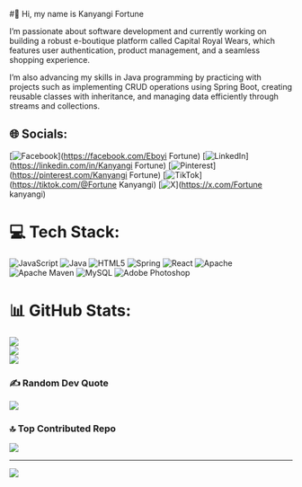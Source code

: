 #👋 Hi, my name is Kanyangi Fortune

I’m passionate about software development and currently working on building a robust e-boutique platform called Capital Royal Wears, which features user authentication, product management, and a seamless shopping experience.

I’m also advancing my skills in Java programming by practicing with projects such as implementing CRUD operations using Spring Boot, creating reusable classes with inheritance, and managing data efficiently through streams and collections.


## 🌐 Socials:
[![Facebook](https://img.shields.io/badge/Facebook-%231877F2.svg?logo=Facebook&logoColor=white)](https://facebook.com/Eboyi Fortune) [![LinkedIn](https://img.shields.io/badge/LinkedIn-%230077B5.svg?logo=linkedin&logoColor=white)](https://linkedin.com/in/Kanyangi Fortune) [![Pinterest](https://img.shields.io/badge/Pinterest-%23E60023.svg?logo=Pinterest&logoColor=white)](https://pinterest.com/Kanyangi Fortune) [![TikTok](https://img.shields.io/badge/TikTok-%23000000.svg?logo=TikTok&logoColor=white)](https://tiktok.com/@Fortune Kanyangi) [![X](https://img.shields.io/badge/X-black.svg?logo=X&logoColor=white)](https://x.com/Fortune kanyangi) 

# 💻 Tech Stack:
![JavaScript](https://img.shields.io/badge/javascript-%23323330.svg?style=for-the-badge&logo=javascript&logoColor=%23F7DF1E) ![Java](https://img.shields.io/badge/java-%23ED8B00.svg?style=for-the-badge&logo=openjdk&logoColor=white) ![HTML5](https://img.shields.io/badge/html5-%23E34F26.svg?style=for-the-badge&logo=html5&logoColor=white) ![Spring](https://img.shields.io/badge/spring-%236DB33F.svg?style=for-the-badge&logo=spring&logoColor=white) ![React](https://img.shields.io/badge/react-%2320232a.svg?style=for-the-badge&logo=react&logoColor=%2361DAFB) ![Apache](https://img.shields.io/badge/apache-%23D42029.svg?style=for-the-badge&logo=apache&logoColor=white) ![Apache Maven](https://img.shields.io/badge/Apache%20Maven-C71A36?style=for-the-badge&logo=Apache%20Maven&logoColor=white) ![MySQL](https://img.shields.io/badge/mysql-4479A1.svg?style=for-the-badge&logo=mysql&logoColor=white) ![Adobe Photoshop](https://img.shields.io/badge/adobe%20photoshop-%2331A8FF.svg?style=for-the-badge&logo=adobe%20photoshop&logoColor=white)
# 📊 GitHub Stats:
![](https://github-readme-stats.vercel.app/api?username=FORTUNEbk&theme=dark&hide_border=false&include_all_commits=false&count_private=false)<br/>
![](https://github-readme-streak-stats.herokuapp.com/?user=FORTUNEbk&theme=dark&hide_border=false)<br/>
![](https://github-readme-stats.vercel.app/api/top-langs/?username=FORTUNEbk&theme=dark&hide_border=false&include_all_commits=false&count_private=false&layout=compact)

### ✍️ Random Dev Quote
![](https://quotes-github-readme.vercel.app/api?type=horizontal&theme=radical)

### 🔝 Top Contributed Repo
![](https://github-contributor-stats.vercel.app/api?username=FORTUNEbk&limit=5&theme=dark&combine_all_yearly_contributions=true)

---
[![](https://visitcount.itsvg.in/api?id=FORTUNEbk&icon=0&color=0)](https://visitcount.itsvg.in)

<!-- Proudly created with GPRM ( https://gprm.itsvg.in ) -->
